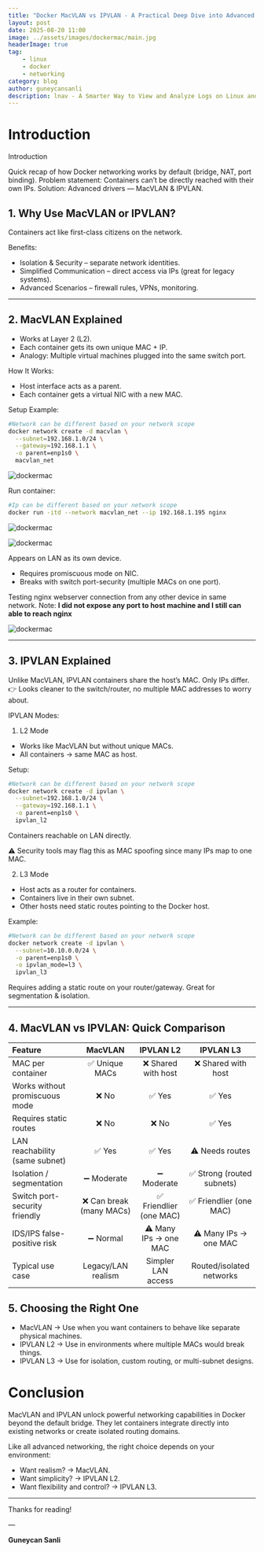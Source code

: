 ```yaml
---
title: "Docker MacVLAN vs IPVLAN - A Practical Deep Dive into Advanced Networking"
layout: post
date: 2025-08-20 11:00
image: ../assets/images/dockermac/main.jpg
headerImage: true
tag:
    - linux
    - docker
    - networking
category: blog
author: guneycansanli
description: lnav - A Smarter Way to View and Analyze Logs on Linux and Unix
---
```


# Introduction

Introduction

Quick recap of how Docker networking works by default (bridge, NAT, port binding).
Problem statement: Containers can’t be directly reached with their own IPs.
Solution: Advanced drivers — MacVLAN & IPVLAN.


## 1. Why Use MacVLAN or IPVLAN?

Containers act like first-class citizens on the network.

Benefits:
- Isolation & Security – separate network identities.
- Simplified Communication – direct access via IPs (great for legacy systems).
- Advanced Scenarios – firewall rules, VPNs, monitoring.

---

## 2. MacVLAN Explained

- Works at Layer 2 (L2).
- Each container gets its own unique MAC + IP.
- Analogy: Multiple virtual machines plugged into the same switch port.

How It Works:

- Host interface acts as a parent.
- Each container gets a virtual NIC with a new MAC.

Setup Example:

```bash
#Network can be different based on your network scope
docker network create -d macvlan \
  --subnet=192.168.1.0/24 \
  --gateway=192.168.1.1 \
  -o parent=enp1s0 \
  macvlan_net
```

![dockermac][1]

Run container:

```bash
#Ip can be different based on your network scope
docker run -itd --network macvlan_net --ip 192.168.1.195 nginx
```

![dockermac][2]

![dockermac][3]

Appears on LAN as its own device.

- Requires promiscuous mode on NIC.
- Breaks with switch port-security (multiple MACs on one port).


Testing nginx webserver connection from any other device in same network.
Note: **I did not expose any port to host machine and I still can able to reach nginx**

![dockermac][4]

---

## 3. IPVLAN Explained

Unlike MacVLAN, IPVLAN containers share the host’s MAC. Only IPs differ.
👉 Looks cleaner to the switch/router, no multiple MAC addresses to worry about.

IPVLAN Modes:

1. L2 Mode

- Works like MacVLAN but without unique MACs.
- All containers → same MAC as host.

Setup:

```bash
#Network can be different based on your network scope
docker network create -d ipvlan \
  --subnet=192.168.1.0/24 \
  --gateway=192.168.1.1 \
  -o parent=enp1s0 \
  ipvlan_l2
```

Containers reachable on LAN directly.

⚠️ Security tools may flag this as MAC spoofing since many IPs map to one MAC.


2. L3 Mode

- Host acts as a router for containers.
- Containers live in their own subnet.
- Other hosts need static routes pointing to the Docker host.

Example:

```bash
#Network can be different based on your network scope
docker network create -d ipvlan \
  --subnet=10.10.0.0/24 \
  -o parent=enp1s0 \
  -o ipvlan_mode=l3 \
  ipvlan_l3
```

Requires adding a static route on your router/gateway.
Great for segmentation & isolation.

---

## 4. MacVLAN vs IPVLAN: Quick Comparison

<table>
  <thead>
    <tr>
      <th style="text-align:left;">Feature</th>
      <th style="text-align:center;">MacVLAN</th>
      <th style="text-align:center;">IPVLAN L2</th>
      <th style="text-align:center;">IPVLAN L3</th>
    </tr>
  </thead>
  <tbody>
    <tr>
      <td style="text-align:left;">MAC per container</td>
      <td style="text-align:center;">✅ Unique MACs</td>
      <td style="text-align:center;">❌ Shared with host</td>
      <td style="text-align:center;">❌ Shared with host</td>
    </tr>
    <tr>
      <td style="text-align:left;">Works without promiscuous mode</td>
      <td style="text-align:center;">❌ No</td>
      <td style="text-align:center;">✅ Yes</td>
      <td style="text-align:center;">✅ Yes</td>
    </tr>
    <tr>
      <td style="text-align:left;">Requires static routes</td>
      <td style="text-align:center;">❌ No</td>
      <td style="text-align:center;">❌ No</td>
      <td style="text-align:center;">✅ Yes</td>
    </tr>
    <tr>
      <td style="text-align:left;">LAN reachability (same subnet)</td>
      <td style="text-align:center;">✅ Yes</td>
      <td style="text-align:center;">✅ Yes</td>
      <td style="text-align:center;">⚠️ Needs routes</td>
    </tr>
    <tr>
      <td style="text-align:left;">Isolation / segmentation</td>
      <td style="text-align:center;">➖ Moderate</td>
      <td style="text-align:center;">➖ Moderate</td>
      <td style="text-align:center;">✅ Strong (routed subnets)</td>
    </tr>
    <tr>
      <td style="text-align:left;">Switch port-security friendly</td>
      <td style="text-align:center;">❌ Can break (many MACs)</td>
      <td style="text-align:center;">✅ Friendlier (one MAC)</td>
      <td style="text-align:center;">✅ Friendlier (one MAC)</td>
    </tr>
    <tr>
      <td style="text-align:left;">IDS/IPS false-positive risk</td>
      <td style="text-align:center;">➖ Normal</td>
      <td style="text-align:center;">⚠️ Many IPs → one MAC</td>
      <td style="text-align:center;">⚠️ Many IPs → one MAC</td>
    </tr>
    <tr>
      <td style="text-align:left;">Typical use case</td>
      <td style="text-align:center;">Legacy/LAN realism</td>
      <td style="text-align:center;">Simpler LAN access</td>
      <td style="text-align:center;">Routed/isolated networks</td>
    </tr>
  </tbody>
</table>


## 5. Choosing the Right One

- MacVLAN → Use when you want containers to behave like separate physical machines.
- IPVLAN L2 → Use in environments where multiple MACs would break things.
- IPVLAN L3 → Use for isolation, custom routing, or multi-subnet designs.


# Conclusion

MacVLAN and IPVLAN unlock powerful networking capabilities in Docker beyond the default bridge. They let containers integrate directly into existing networks or create isolated routing domains.

Like all advanced networking, the right choice depends on your environment:

- Want realism? → MacVLAN.
- Want simplicity? → IPVLAN L2.
- Want flexibility and control? → IPVLAN L3.

---

Thanks for reading!

—

**Guneycan Sanli**


[1]: ../assets/images/dockermac/dockermac-1.jpg
[2]: ../assets/images/dockermac/dockermac-2.jpg
[3]: ../assets/images/dockermac/dockermac-3.jpg
[4]: ../assets/images/dockermac/dockermac-4.jpg




